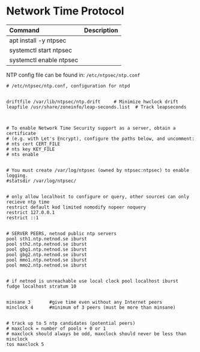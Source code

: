 # Network Time Protocol

| Command                   | Description           |
|:--------------------------| :---------------------|
| apt install -y ntpsec     |                       |
| systemctl start ntpsec    |                       |
| systemctl enable ntpsec   |                       |

NTP config file can be found in: ``` /etc/ntpsec/ntp.conf ```

```
# /etc/ntpsec/ntp.conf, configuration for ntpd


driftfile /var/lib/ntpsec/ntp.drift     # Minimize hwclock drift
leapfile /usr/share/zoneinfo/leap-seconds.list  # Track leapseconds



# To enable Network Time Security support as a server, obtain a certificate
# (e.g. with Let's Encrypt), configure the paths below, and uncomment:
# nts cert CERT_FILE
# nts key KEY_FILE
# nts enable


# You must create /var/log/ntpsec (owned by ntpsec:ntpsec) to enable logging.
#statsdir /var/log/ntpsec/


# only allow localhost to configure or query, other sources can only recieve ntp time
restrict default kod limited nomodify nopeer noquery
restrict 127.0.0.1
restrict ::1


# SERVER PEERS, netnod public ntp servers
pool sth1.ntp.netnod.se iburst
pool sth2.ntp.netnod.se iburst
pool gbg1.ntp.netnod.se iburst
pool gbg2.ntp.netnod.se iburst
pool mmo1.ntp.netnod.se iburst
pool mmo2.ntp.netnod.se iburst


# if netnod is unreachable use local clock pool localhost iburst
fudge localhost stratum 10


minsane 3       #give time even without any Internet peers
minclock 4      #minimum of 3 peers (must be more than minsane)


# track up to 5 ntp candidates (potential peers)
# maxclock = number of pools + 0 or 1
# maxclock should always be odd, maxclock should never be less than minclock
tos maxclock 5
```